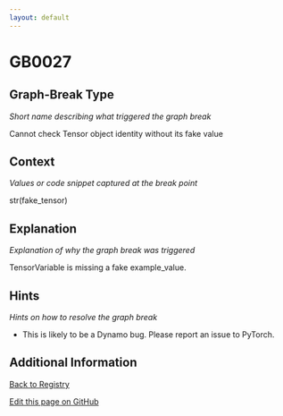 ```yaml
---
layout: default
---
```

# GB0027

## Graph-Break Type
*Short name describing what triggered the graph break*

Cannot check Tensor object identity without its fake value

## Context
*Values or code snippet captured at the break point*

str(fake_tensor)

## Explanation
*Explanation of why the graph break was triggered*

TensorVariable is missing a fake example_value.

## Hints
*Hints on how to resolve the graph break*

- This is likely to be a Dynamo bug. Please report an issue to PyTorch.


## Additional Information

<!-- ADDITIONAL INFORMATION START - Add custom information below this line -->

<!-- ADDITIONAL INFORMATION END -->

[Back to Registry](../index.html)

[Edit this page on GitHub](https://github.com/pytorch-labs/compile-graph-break-site/edit/main/docs/gb/gb0027.md)
